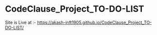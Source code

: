 # CodeClause_Project_TO-DO-LIST

Site is Live at :- https://akash-inft1905.github.io/CodeClause_Project_TO-DO-LIST/

